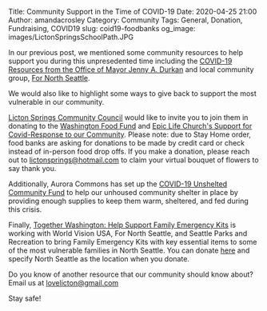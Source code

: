 Title: Community Support in the Time of COVID-19
Date: 2020-04-25 21:00
Author: amandacrosley
Category: Community
Tags: General, Donation, Fundraising, COVID19
slug: coid19-foodbanks
og_image: images/LictonSpringsSchoolPath.JPG

In our previous post, we mentioned some community resources to help support you during this unpresedented time including the [COVID-19 Resources from the Office of Mayor Jenny A. Durkan](https://www.seattle.gov/mayor/covid-19) and local community group, [For North Seattle](https://www.facebook.com/groups/fornorthseattle/?ref=br_rs).

We would also like to highlight some ways to give back to support the most vulnerable in our community. 

[Licton Springs Community Council](https://lictonsprings.org/) would like to invite you to join them in donating to the [Washington Food Fund](https://philanthropynw.org/wa-food-fund) and [Epic Life Church's Support for Covid-Response to our Community](https://epiclifechurch.churchcenter.com/giving). Please note: due to Stay Home order, food banks are asking for donations to be made by credit card or check instead of in-person food drop offs. If you make a donation, please reach out to lictonsprings@hotmail.com to claim your virtual bouquet of flowers to say thank you.

Additionally, Aurora Commons has set up the [COVID-19 Unshelted Community Fund](https://www.auroracommons.org/covid19communityfund) to help our unhoused community shelter in place by providing enough supplies to keep them warm, sheltered, and fed during this crisis.

Finally, [Together Washington: Help Support Family Emergency Kits](https://www.togetherwashington.com/family-emergency-kits) is working with World Vision USA, For North Seattle, and Seattle Parks and Recreation to bring Family Emergency Kits with key essential items to some of the most vulnerable families in North Seattle.
 You can donate [here](https://secure.squarespace.com/checkout/donate?donatePageId=5df2bdd44c2e38505cf2f42f&ss_cid=2385795e-2e3c-4118-958e-6fe08ce299b0&ss_cvisit=1587330247431&ss_cvr=386991c1-1b45-4420-b53d-b98a56fb162e|1587330244992|1587330244992|1587330244992|1&fbclid=IwAR3Zg6_Zpdv4hJwHdUbzr90lGb-4oKRd4u594LEPiwE0A5_4HgrQqTUQ2qw) and specify North Seattle as the location when you donate.

Do you know of another resource that our community should know about? Email us at [lovelicton@gmail.com](mailto:lovelicton@gmail.com)

Stay safe! 
